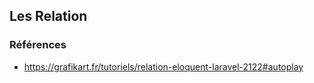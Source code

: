 ## Les Relation
### Références
- https://grafikart.fr/tutoriels/relation-eloquent-laravel-2122#autoplay
